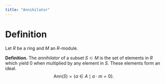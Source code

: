 ```yaml
---
title: "Annihilator"
---
```


# Definition
Let $R$ be a ring and $M$ an $R$-module.

**Definition.** The *annihilator* of a subset $S\subset M$ is the set of elements in $R$ which yield 0 when multiplied by any element in $S$. These elements form an ideal. $$\text{Ann}(S)=\{a\in A \mid a\cdot m=0\}.$$